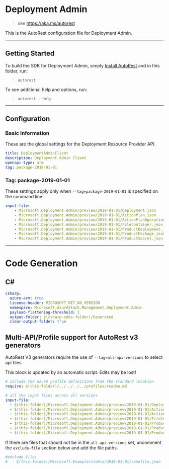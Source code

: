 # Deployment Admin

> see https://aka.ms/autorest

This is the AutoRest configuration file for Deployment Admin.

---
## Getting Started
To build the SDK for Deployment Admin, simply [Install AutoRest](https://aka.ms/autorest/install) and in this folder, run:

> `autorest`

To see additional help and options, run:

> `autorest --help`
---

## Configuration

### Basic Information
These are the global settings for the Deployment Resource Provider API.

``` yaml
title: DeploymentAdminClient
description: Deployment Admin Client
openapi-type: arm
tag: package-2019-01-01
```

### Tag: package-2019-01-01

These settings apply only when `--tag=package-2019-01-01` is specified on the command line.

``` yaml $(tag) == 'package-2019-01-01'
input-file:
    - Microsoft.Deployment.Admin/preview/2019-01-01/Deployment.json
    - Microsoft.Deployment.Admin/preview/2019-01-01/ActionPlan.json
    - Microsoft.Deployment.Admin/preview/2019-01-01/ActionPlanOperation.json
    - Microsoft.Deployment.Admin/preview/2019-01-01/FileContainer.json
    - Microsoft.Deployment.Admin/preview/2019-01-01/ProductDeployment.json
    - Microsoft.Deployment.Admin/preview/2019-01-01/ProductPackage.json
    - Microsoft.Deployment.Admin/preview/2019-01-01/ProductSecret.json
```

---
# Code Generation

## C#

``` yaml $(csharp)
csharp:
  azure-arm: true
  license-header: MICROSOFT_MIT_NO_VERSION
  namespace: Microsoft.AzureStack.Management.Deployment.Admin
  payload-flattening-threshold: 1
  output-folder: $(csharp-sdks-folder)/Generated
  clear-output-folder: true
```

## Multi-API/Profile support for AutoRest v3 generators

AutoRest V3 generators require the use of `--tag=all-api-versions` to select api files.

This block is updated by an automatic script. Edits may be lost!

``` yaml $(tag) == 'all-api-versions' /* autogenerated */
# include the azure profile definitions from the standard location
require: $(this-folder)/../../../../profiles/readme.md

# all the input files across all versions
input-file:
  - $(this-folder)/Microsoft.Deployment.Admin/preview/2019-01-01/Deployment.json
  - $(this-folder)/Microsoft.Deployment.Admin/preview/2019-01-01/ActionPlan.json
  - $(this-folder)/Microsoft.Deployment.Admin/preview/2019-01-01/ActionPlanOperation.json
  - $(this-folder)/Microsoft.Deployment.Admin/preview/2019-01-01/FileContainer.json
  - $(this-folder)/Microsoft.Deployment.Admin/preview/2019-01-01/ProductDeployment.json
  - $(this-folder)/Microsoft.Deployment.Admin/preview/2019-01-01/ProductPackage.json
  - $(this-folder)/Microsoft.Deployment.Admin/preview/2019-01-01/ProductSecret.json

```

If there are files that should not be in the `all-api-versions` set,
uncomment the  `exclude-file` section below and add the file paths.

``` yaml $(tag) == 'all-api-versions'
#exclude-file: 
#  - $(this-folder)/Microsoft.Example/stable/2010-01-01/somefile.json
```
